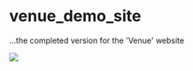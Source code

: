 # venue_demo_site

...the completed version for the 'Venue' website

<img src="https://w3layouts.b-cdn.net/wp-content/uploads/2017/07/venue_full_Free02-05-2017_1278993161.jpg">
